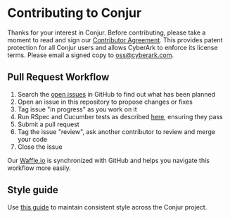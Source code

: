 # Contributing to Conjur

Thanks for your interest in Conjur. Before contributing, please take a moment to read and sign our <a href="https://www.conjur.org/documents/CyberArk_Open_Source_Contributor_Agreement.pdf" download="conjur_contributor_agreement">Contributor Agreement</a>. This provides patent protection for all Conjur users and allows CyberArk to enforce its license terms. Please email a signed copy to <a href="oss@cyberark.com">oss@cyberark.com</a>.

## Pull Request Workflow

1. Search the [open issues][waffle] in GitHub to find out what has been planned
2. Open an issue in this repository to propose changes or fixes
3. Tag issue "in progress" as you work on it
4. Run RSpec and Cucumber tests as described [here][tests], ensuring they pass
5. Submit a pull request
6. Tag the issue "review", ask another contributor to review and merge your code
7. Close the issue

Our [Waffle.io][waffle] is synchronized with GitHub and helps you navigate this workflow more easily.

## Style guide

Use [this guide][style] to maintain consistent style across the Conjur project.

[style]: STYLE.md
[tests]: README.md#Testing
[waffle]: https://waffle.io/cyberark/conjur
